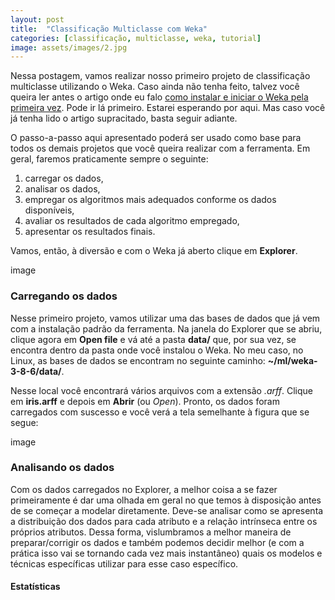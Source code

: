 ```yaml
---
layout: post
title:  "Classificação Multiclasse com Weka"
categories: [classificação, multiclasse, weka, tutorial]
image: assets/images/2.jpg
---
```

Nessa postagem, vamos realizar nosso primeiro projeto de classificação multiclasse utilizando o Weka. Caso ainda não tenha feito, talvez você queira ler antes o artigo onde eu falo [como instalar e iniciar o Weka pela primeira vez](./_posts/2021-04-08-install-weka.html). Pode ir lá primeiro. Estarei esperando por aqui. Mas caso você já tenha lido o artigo supracitado, basta seguir adiante.

O passo-a-passo aqui apresentado poderá ser usado como base para todos os demais projetos que você queira realizar com a ferramenta. Em geral, faremos praticamente sempre o seguinte:

  1. carregar os dados,  
  2. analisar os dados,  
  3. empregar os algoritmos mais adequados conforme os dados disponíveis,  
  4. avaliar os resultados de cada algoritmo empregado,  
  5. apresentar os resultados finais.

Vamos, então, à diversão e com o Weka já aberto clique em  **Explorer**.

image



### Carregando os dados
Nesse primeiro projeto, vamos utilizar uma das bases de dados que já vem com a instalação padrão da ferramenta. Na janela do Explorer que se abriu, clique agora em **Open file** e vá até a pasta **data/** que, por sua vez, se encontra dentro da pasta onde você instalou o Weka. No meu caso, no Linux, as bases de dados se encontram no seguinte caminho: **~/ml/weka-3-8-6/data/**.

Nesse local você encontrará vários arquivos com a extensão *.arff*. Clique em **iris.arff** e depois em **Abrir** (ou *Open*). Pronto, os dados foram carregados com suscesso e você verá a tela semelhante à figura que se segue:

image

### Analisando os dados
Com os dados carregados no Explorer, a melhor coisa a se fazer primeiramente é dar uma olhada em geral no que temos à disposição antes de se começar a modelar diretamente. Deve-se analisar como se apresenta a distribuição dos dados para cada atributo e a relação intrínseca entre os próprios atributos. Dessa forma, vislumbramos a melhor maneira de preparar/corrigir os dados e também podemos decidir melhor (e com a prática isso vai se tornando cada vez mais instantâneo) quais os modelos e técnicas específicas utilizar para esse caso específico.

#### Estatísticas